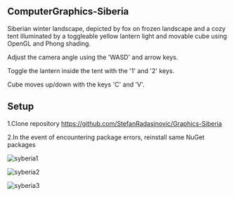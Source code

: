 ## ComputerGraphics-Siberia

Siberian winter landscape, depicted by fox on frozen landscape and a cozy tent illuminated by a toggleable yellow lantern light and movable cube using OpenGL and Phong shading. 

Adjust the camera angle using the 'WASD' and arrow keys.

Toggle the lantern inside the tent with the '1' and '2' keys.

Cube moves up/down with the keys 'C' and 'V'.

## Setup 

1.Clone repository https://github.com/StefanRadasinovic/Graphics-Siberia

2.In the event of encountering package errors, reinstall same NuGet packages

![syberia1](https://github.com/StefanRadasinovic/Grafika/assets/93866850/c2e85793-b283-4001-8dab-be12fe2931a4)



![syberia2](https://github.com/StefanRadasinovic/Grafika/assets/93866850/d8f46d46-07c4-4004-95c6-49efafff5e14)




![syberia3](https://github.com/StefanRadasinovic/Grafika/assets/93866850/67484dbe-55fc-4ddb-9a07-e8e78b826596)
